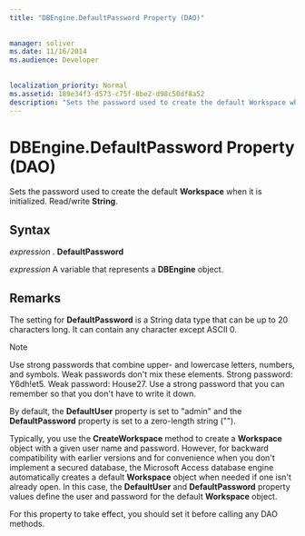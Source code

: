 ```yaml
---
title: "DBEngine.DefaultPassword Property (DAO)"
  
  
manager: soliver
ms.date: 11/16/2014
ms.audience: Developer
 
  
localization_priority: Normal
ms.assetid: 189e34f3-d573-c75f-8be2-d98c50df8a52
description: "Sets the password used to create the default Workspace when it is initialized. Read/write String ."
---
```


# DBEngine.DefaultPassword Property (DAO)

Sets the password used to create the default **Workspace** when it is initialized. Read/write **String**. 
  
## Syntax

 *expression*  . **DefaultPassword**
  
 *expression*  A variable that represents a **DBEngine** object. 
  
## Remarks

The setting for **DefaultPassword** is a String data type that can be up to 20 characters long. It can contain any character except ASCII 0. 
  
> [!NOTE]
> Use strong passwords that combine upper- and lowercase letters, numbers, and symbols. Weak passwords don't mix these elements. Strong password: Y6dh!et5. Weak password: House27. Use a strong password that you can remember so that you don't have to write it down. 
  
By default, the **DefaultUser** property is set to "admin" and the **DefaultPassword** property is set to a zero-length string (""). 
  
Typically, you use the **CreateWorkspace** method to create a **Workspace** object with a given user name and password. However, for backward compatibility with earlier versions and for convenience when you don't implement a secured database, the Microsoft Access database engine automatically creates a default **Workspace** object when needed if one isn't already open. In this case, the **DefaultUser** and **DefaultPassword** property values define the user and password for the default **Workspace** object. 
  
For this property to take effect, you should set it before calling any DAO methods.
  

